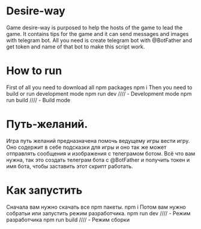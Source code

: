 # Desire-way
  Game desire-way is purposed to help the hosts of the game to lead the game. It contains tips for the game and it can send messages and images with telegram bot.
All you need is create telegram bot with @BotFather and get token and name of that bot to make this script work.

# How to run
  First of all you need to download all npm packages
    npm i
  Then you need to build or run development mode
    npm run dev  //// - Development mode
    npm run build //// - Build mode

# Путь-желаний.
  Игра путь желаний предназначена помочь ведущему игры вести игру. Оно содержит в себе подсказки для игры и оно так же может отправлять сообщения и изображения с
телеграмом ботом. Всё что вам нужна, так это создать телеграм бота с @BotFather и получить токен и имя бота, чтобы заставить этот скрипт работать.

# Как запустить
  Сначала вам нужно скачать все npm пакеты.
    npm i
  Потом вам нужно собратьи или запустить режим разработчика.
    npm run dev   //// - Режим разработчика
    npm run build //// - Режим сборки
